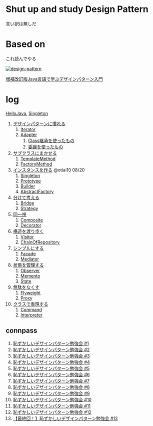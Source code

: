 # Shut up and study Design Pattern

言い訳は無しだ

# Based on

これ読んでやる

[![design-pattern](https://images-na.ssl-images-amazon.com/images/I/51k0udCitAL._SL100_.jpg)](http://www.amazon.co.jp/gp/product/4797327030/ref=as_li_qf_sp_asin_tl?ie=UTF8&camp=247&creative=1211&creativeASIN=4797327030&linkCode=as2&tag=otiai10-22)

[増補改訂版Java言語で学ぶデザインパターン入門](http://www.amazon.co.jp/gp/product/4797327030/ref=as_li_qf_sp_asin_tl?ie=UTF8&camp=247&creative=1211&creativeASIN=4797327030&linkCode=as2&tag=otiai10-22)

# log

[HelloJava](http://otiai10.hatenablog.com/entry/2014/07/06/215920), [Singleton](http://otiai10.hatenablog.com/entry/2014/07/23/235632)


1. [デザインパターンに慣れる]()
    1. [Iterator](https://github.com/otiai10/DesignPattern.java/tree/master/Iterator)
    2. [Adapter](https://github.com/otiai10/DesignPattern.java/tree/master/Adapter)
        1. [Class継承を使ったもの](https://github.com/otiai10/DesignPattern.java/tree/master/Adapter/case1)
        2. [委譲を使ったもの](https://github.com/otiai10/DesignPattern.java/tree/master/Adapter/case2)
2. [サブクラスにまかせる]()
    1. [TemplateMethod]()
    2. [FactoryMethod]()
3. [インスタンスを作る]() @otiai10 08/20
    1. [Singleton]()
    2. [Prototype]()
    3. [Builder]()
    4. [AbstractFactory]()
4. [分けて考える]()
    1. [Bridge]()
    2. [Strategy]()
5. [同一視]()
    1. [Composite]()
    2. [Decorator]()
6. [構造を渡り歩く]()
    1. [Visitor]()
    2. [ChainOfRepository]()
7. [シンプルにする]()
    1. [Facade]()
    2. [Mediator]()
8. [状態を管理する]()
    1. [Observer]()
    2. [Memento]()
    3. [State]()
9. [無駄をなくす]()
    1. [Flyweight]()
    2. [Proxy]()
10. [クラスで表現する]()
    1. [Command]()
    2. [Interpreter]()

## connpass

1. [恥ずかしいデザインパターン勉強会 #1](http://connpass.com/event/7375/)
1. [恥ずかしいデザインパターン勉強会 #2](http://connpass.com/event/7734/)
1. [恥ずかしいデザインパターン勉強会 #3](http://connpass.com/event/7846/)
1. [恥ずかしいデザインパターン勉強会 #4](http://connpass.com/event/7952/)
1. [恥ずかしいデザインパターン勉強会 #5](http://connpass.com/event/8245/)
1. [恥ずかしいデザインパターン勉強会 #6](http://connpass.com/event/8371/)
1. [恥ずかしいデザインパターン勉強会 #7](http://connpass.com/event/8547/)
1. [恥ずかしいデザインパターン勉強会 #8](http://hazukac.connpass.com/event/8684/)
1. [恥ずかしいデザインパターン勉強会 #9](http://hazukac.connpass.com/event/8964/)
1. [恥ずかしいデザインパターン勉強会 #10](http://hazukac.connpass.com/event/9221/)
1. [恥ずかしいデザインパターン勉強会 #11](http://hazukac.connpass.com/event/9270/)
1. [恥ずかしいデザインパターン勉強会 #12](http://hazukac.connpass.com/event/9641/)
1. [【最終回！】恥ずかしいデザインパターン勉強会 #13](http://hazukac.connpass.com/event/9738/)
